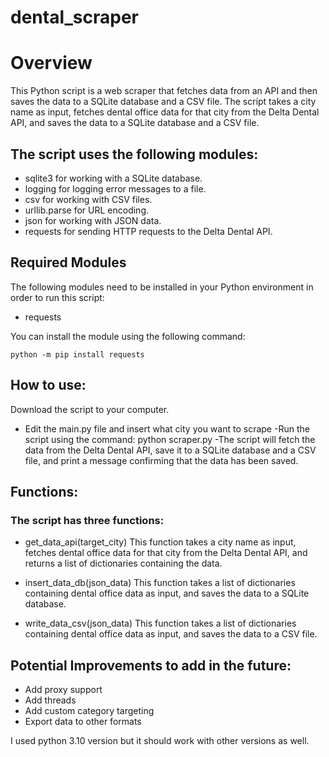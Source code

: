 # dental_scraper

# Overview
This Python script is a web scraper that fetches data from an API and then saves the data to a SQLite database and a CSV file. The script takes a city name as input, fetches dental office data for that city from the Delta Dental API, and saves the data to a SQLite database and a CSV file.

## The script uses the following modules:

- sqlite3 for working with a SQLite database.
- logging for logging error messages to a file.
- csv for working with CSV files.
- urllib.parse for URL encoding.
- json for working with JSON data.
- requests for sending HTTP requests to the Delta Dental API.

## Required Modules

The following modules need to be installed in your Python environment in order to run this script:

- requests

You can install the module using the following command:

```python -m pip install requests```

## How to use:

Download the script to your computer.

- Edit the main.py file and insert what city you want to scrape
-Run the script using the command: python scraper.py
-The script will fetch the data from the Delta Dental API, save it to a SQLite database and a CSV file, and print a message confirming that the data has been saved.

## Functions:

### The script has three functions:

- get_data_api(target_city)
This function takes a city name as input, fetches dental office data for that city from the Delta Dental API, and returns a list of dictionaries containing the data.

- insert_data_db(json_data)
This function takes a list of dictionaries containing dental office data as input, and saves the data to a SQLite database.

- write_data_csv(json_data)
This function takes a list of dictionaries containing dental office data as input, and saves the data to a CSV file.

## Potential Improvements to add in the future:

- Add proxy support
- Add threads
- Add custom category targeting
- Export data to other formats

I used python 3.10 version but it should work with other versions as well.
